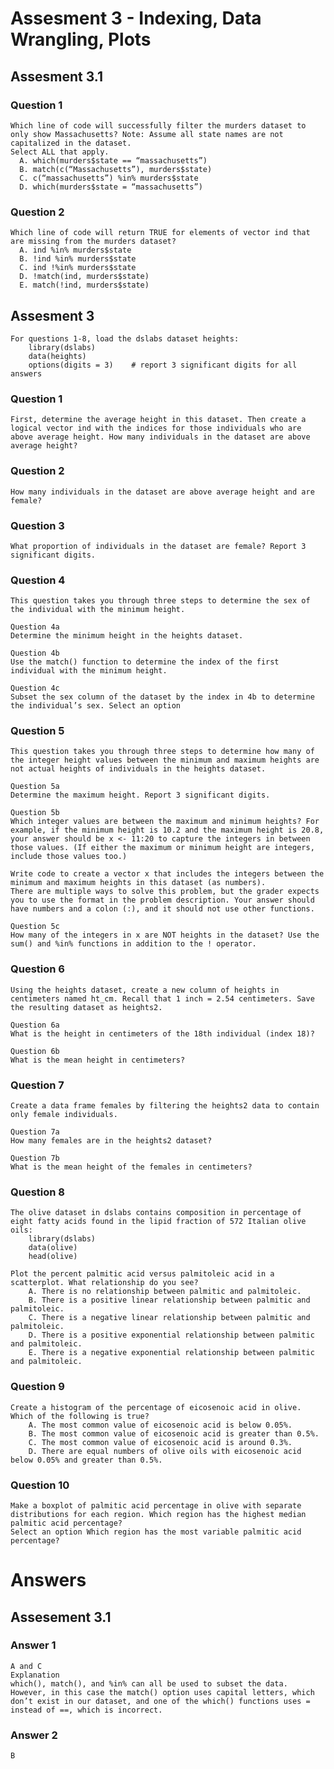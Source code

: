 # Assesment 3 - Indexing, Data Wrangling, Plots

## Assesment 3.1

### Question 1
    Which line of code will successfully filter the murders dataset to only show Massachusetts? Note: Assume all state names are not capitalized in the dataset.
    Select ALL that apply.
      A. which(murders$state == “massachusetts”)
      B. match(c(“Massachusetts”), murders$state)
      C. c(“massachusetts”) %in% murders$state
      D. which(murders$state = “massachusetts”)

### Question 2
    Which line of code will return TRUE for elements of vector ind that are missing from the murders dataset?
      A. ind %in% murders$state
      B. !ind %in% murders$state
      C. ind !%in% murders$state
      D. !match(ind, murders$state)
      E. match(!ind, murders$state)


## Assesment 3

    For questions 1-8, load the dslabs dataset heights:
        library(dslabs)
        data(heights)
        options(digits = 3)    # report 3 significant digits for all answers

### Question 1
    First, determine the average height in this dataset. Then create a logical vector ind with the indices for those individuals who are above average height. How many individuals in the dataset are above average height?
  
### Question 2
    How many individuals in the dataset are above average height and are female?
  
### Question 3
    What proportion of individuals in the dataset are female? Report 3 significant digits.

### Question 4
    This question takes you through three steps to determine the sex of the individual with the minimum height.

    Question 4a
    Determine the minimum height in the heights dataset.
    
    Question 4b
    Use the match() function to determine the index of the first individual with the minimum height.
  
    Question 4c
    Subset the sex column of the dataset by the index in 4b to determine the individual’s sex. Select an option
 
### Question 5
    This question takes you through three steps to determine how many of the integer height values between the minimum and maximum heights are not actual heights of individuals in the heights dataset.

    Question 5a
    Determine the maximum height. Report 3 significant digits.

    Question 5b
    Which integer values are between the maximum and minimum heights? For example, if the minimum height is 10.2 and the maximum height is 20.8, your answer should be x <- 11:20 to capture the integers in between those values. (If either the maximum or minimum height are integers, include those values too.)

    Write code to create a vector x that includes the integers between the minimum and maximum heights in this dataset (as numbers).
    There are multiple ways to solve this problem, but the grader expects you to use the format in the problem description. Your answer should have numbers and a colon (:), and it should not use other functions.

    Question 5c
    How many of the integers in x are NOT heights in the dataset? Use the sum() and %in% functions in addition to the ! operator.

 
### Question 6
    Using the heights dataset, create a new column of heights in centimeters named ht_cm. Recall that 1 inch = 2.54 centimeters. Save the resulting dataset as heights2.

    Question 6a
    What is the height in centimeters of the 18th individual (index 18)?
  
    Question 6b
    What is the mean height in centimeters?
  
### Question 7
    Create a data frame females by filtering the heights2 data to contain only female individuals.

    Question 7a
    How many females are in the heights2 dataset?
 
    Question 7b
    What is the mean height of the females in centimeters?
  
### Question 8
    The olive dataset in dslabs contains composition in percentage of eight fatty acids found in the lipid fraction of 572 Italian olive oils:
        library(dslabs)
        data(olive)
        head(olive)

    Plot the percent palmitic acid versus palmitoleic acid in a scatterplot. What relationship do you see?
        A. There is no relationship between palmitic and palmitoleic.
        B. There is a positive linear relationship between palmitic and palmitoleic.
        C. There is a negative linear relationship between palmitic and palmitoleic.
        D. There is a positive exponential relationship between palmitic and palmitoleic.
        E. There is a negative exponential relationship between palmitic and palmitoleic.

### Question 9
    Create a histogram of the percentage of eicosenoic acid in olive. Which of the following is true?
        A. The most common value of eicosenoic acid is below 0.05%.
        B. The most common value of eicosenoic acid is greater than 0.5%.
        C. The most common value of eicosenoic acid is around 0.3%.
        D. There are equal numbers of olive oils with eicosenoic acid below 0.05% and greater than 0.5%.

### Question 10
    Make a boxplot of palmitic acid percentage in olive with separate distributions for each region. Which region has the highest median palmitic acid percentage?
    Select an option Which region has the most variable palmitic acid percentage?



# Answers

## Assesement 3.1

### Answer 1
    A and C
    Explanation
    which(), match(), and %in% can all be used to subset the data. However, in this case the match() option uses capital letters, which don’t exist in our dataset, and one of the which() functions uses = instead of ==, which is incorrect.

### Answer 2
    B

